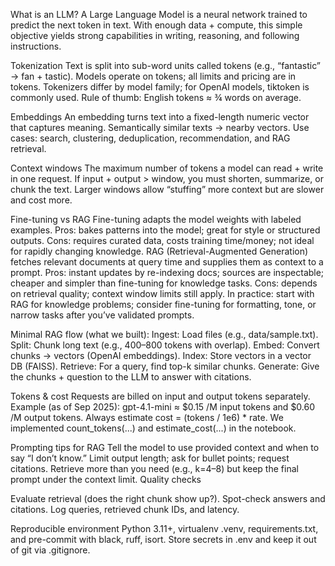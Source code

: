 What is an LLM?
A Large Language Model is a neural network trained to predict the next token in text. With enough data + compute, this simple objective yields strong capabilities in writing, reasoning, and following instructions.

Tokenization
Text is split into sub-word units called tokens (e.g., “fantastic” → fan + tastic).
Models operate on tokens; all limits and pricing are in tokens.
Tokenizers differ by model family; for OpenAI models, tiktoken is commonly used.
Rule of thumb: English tokens ≈ ¾ words on average.

Embeddings
An embedding turns text into a fixed-length numeric vector that captures meaning.
Semantically similar texts → nearby vectors.
Use cases: search, clustering, deduplication, recommendation, and RAG retrieval.

Context windows
The maximum number of tokens a model can read + write in one request.
If input + output > window, you must shorten, summarize, or chunk the text.
Larger windows allow “stuffing” more context but are slower and cost more.

Fine-tuning vs RAG
Fine-tuning adapts the model weights with labeled examples.
Pros: bakes patterns into the model; great for style or structured outputs.
Cons: requires curated data, costs training time/money; not ideal for rapidly changing knowledge.
RAG (Retrieval-Augmented Generation) fetches relevant documents at query time and supplies them as context to a prompt.
Pros: instant updates by re-indexing docs; sources are inspectable; cheaper and simpler than fine-tuning for knowledge tasks.
Cons: depends on retrieval quality; context window limits still apply.
In practice: start with RAG for knowledge problems; consider fine-tuning for formatting, tone, or narrow tasks after you’ve validated prompts.

Minimal RAG flow (what we built):
Ingest: Load files (e.g., data/sample.txt).
Split: Chunk long text (e.g., 400–800 tokens with overlap).
Embed: Convert chunks → vectors (OpenAI embeddings).
Index: Store vectors in a vector DB (FAISS).
Retrieve: For a query, find top-k similar chunks.
Generate: Give the chunks + question to the LLM to answer with citations.

Tokens & cost
Requests are billed on input and output tokens separately.
Example (as of Sep 2025): gpt-4.1-mini ≈ $0.15 /M input tokens and $0.60 /M output tokens.
Always estimate cost = (tokens / 1e6) * rate. We implemented count_tokens(...) and estimate_cost(...) in the notebook.

Prompting tips for RAG
Tell the model to use provided context and when to say “I don’t know.”
Limit output length; ask for bullet points; request citations.
Retrieve more than you need (e.g., k=4–8) but keep the final prompt under the context limit.
Quality checks

Evaluate retrieval (does the right chunk show up?).
Spot-check answers and citations.
Log queries, retrieved chunk IDs, and latency.

Reproducible environment
Python 3.11+, virtualenv .venv, requirements.txt, and pre-commit with black, ruff, isort.
Store secrets in .env and keep it out of git via .gitignore.